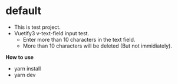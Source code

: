 # default
- This is test project.
- Vuetify3 v-text-field input test.
  - Enter more than 10 characters in the text field.
  - More than 10 characters will be deleted (But not immidiately).

**How to use**
- yarn install
- yarn dev 